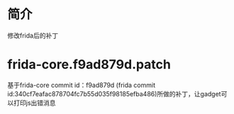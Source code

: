 # 简介
修改frida后的补丁
# frida-core.f9ad879d.patch
基于frida-core commit id：f9ad879d (frida commit id:340cf7eafac878704fc7b55d035f98185efba486)所做的补丁，让gadget可以打印js出错消息
